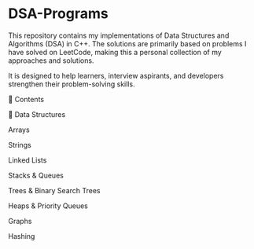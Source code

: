 # DSA-Programs

This repository contains my implementations of Data Structures and Algorithms (DSA) in C++. The solutions are primarily based on problems I have solved on LeetCode, making this a personal collection of my approaches and solutions.

It is designed to help learners, interview aspirants, and developers strengthen their problem-solving skills.

🚀 Contents

📂 Data Structures

Arrays

Strings

Linked Lists

Stacks & Queues

Trees & Binary Search Trees

Heaps & Priority Queues

Graphs

Hashing
